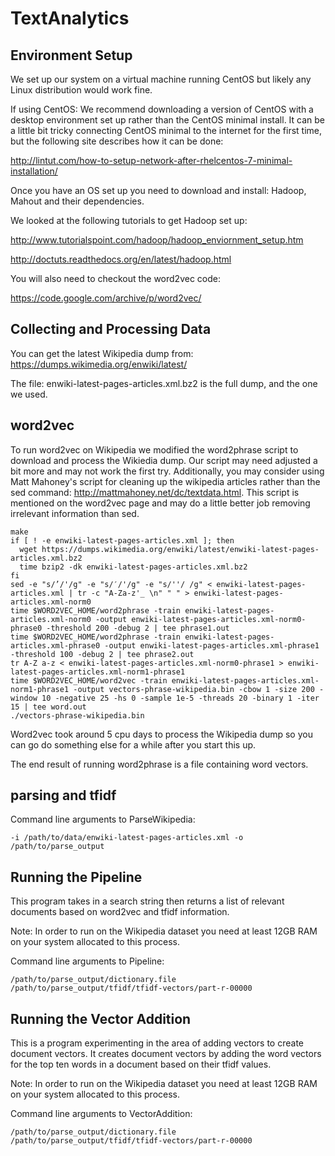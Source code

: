 # TextAnalytics

Environment Setup
-----------------
We set up our system on a virtual machine running CentOS but likely any Linux distribution would work fine.

If using CentOS:
We recommend downloading a version of CentOS with a desktop environment set up rather than the CentOS minimal install. It can be a little bit tricky connecting CentOS minimal to the internet for the first time, but the following site describes how it can be done:

http://lintut.com/how-to-setup-network-after-rhelcentos-7-minimal-installation/

Once you have an OS set up you need to download and install:
Hadoop, Mahout and their dependencies.

We looked at the following tutorials to get Hadoop set up:

http://www.tutorialspoint.com/hadoop/hadoop_enviornment_setup.htm

http://doctuts.readthedocs.org/en/latest/hadoop.html

You will also need to checkout the word2vec code:

https://code.google.com/archive/p/word2vec/

Collecting and Processing Data
-------------------------------
You can get the latest Wikipedia dump from:
https://dumps.wikimedia.org/enwiki/latest/

The file: enwiki-latest-pages-articles.xml.bz2 is the full dump, and the one we used.

word2vec
--------
To run word2vec on Wikipedia we modified the word2phrase script to download and process the Wikiedia dump. Our script may need adjusted a bit more and may not work the first try. Additionally, you may consider using Matt Mahoney's script for cleaning up the wikipedia articles rather than the sed command: http://mattmahoney.net/dc/textdata.html. This script is mentioned on the word2vec page and may do a little better job removing irrelevant information than sed.

	make
	if [ ! -e enwiki-latest-pages-articles.xml ]; then
	  wget https://dumps.wikimedia.org/enwiki/latest/enwiki-latest-pages-articles.xml.bz2
	  time bzip2 -dk enwiki-latest-pages-articles.xml.bz2
	fi
	sed -e "s/’/'/g" -e "s/′/'/g" -e "s/''/ /g" < enwiki-latest-pages-articles.xml | tr -c "A-Za-z'_ \n" " " > enwiki-latest-pages-articles.xml-norm0
	time $WORD2VEC_HOME/word2phrase -train enwiki-latest-pages-articles.xml-norm0 -output enwiki-latest-pages-articles.xml-norm0-phrase0 -threshold 200 -debug 2 | tee phrase1.out
	time $WORD2VEC_HOME/word2phrase -train enwiki-latest-pages-articles.xml-phrase0 -output enwiki-latest-pages-articles.xml-phrase1 -threshold 100 -debug 2 | tee phrase2.out
	tr A-Z a-z < enwiki-latest-pages-articles.xml-norm0-phrase1 > enwiki-latest-pages-articles.xml-norm1-phrase1
	time $WORD2VEC_HOME/word2vec -train enwiki-latest-pages-articles.xml-norm1-phrase1 -output vectors-phrase-wikipedia.bin -cbow 1 -size 200 -window 10 -negative 25 -hs 0 -sample 1e-5 -threads 20 -binary 1 -iter 15 | tee word.out
	./vectors-phrase-wikipedia.bin

Word2vec took around 5 cpu days to process the Wikipedia dump so you can go do something else for a while after you start this up.

The end result of running word2phrase is a file containing word vectors.

parsing and tfidf
-----------------
Command line arguments to ParseWikipedia:

	-i /path/to/data/enwiki-latest-pages-articles.xml -o /path/to/parse_output

Running the Pipeline
--------------------
This program takes in a search string then returns a list of relevant documents based on word2vec and tfidf information.

Note: In order to run on the Wikipedia dataset you need at least 12GB RAM on your system allocated to this process.

Command line arguments to Pipeline:

	/path/to/parse_output/dictionary.file /path/to/parse_output/tfidf/tfidf-vectors/part-r-00000

Running the Vector Addition
---------------------------
This is a program experimenting in the area of adding vectors to create document vectors. It creates document vectors by adding the word vectors for the top ten words in a document based on their tfidf values.

Note: In order to run on the Wikipedia dataset you need at least 12GB RAM on your system allocated to this process.

Command line arguments to VectorAddition:

	/path/to/parse_output/dictionary.file /path/to/parse_output/tfidf/tfidf-vectors/part-r-00000
